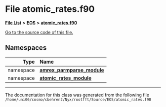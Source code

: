 
# File atomic\_rates.f90


[**File List**](files.md) **>** [**EOS**](dir_2a6406f09975eea078703cc63b0e3416.md) **>** [**atomic\_rates.f90**](atomic__rates_8f90.md)

[Go to the source code of this file.](atomic__rates_8f90_source.md)












## Namespaces

| Type | Name |
| ---: | :--- |
| namespace | [**amrex\_parmparse\_module**](namespaceamrex__parmparse__module.md) <br> |
| namespace | [**atomic\_rates\_module**](namespaceatomic__rates__module.md) <br> |















------------------------------
The documentation for this class was generated from the following file `/home/uni06/cosmo/cbehren2/Nyx/rootfft/Source/EOS/atomic_rates.f90`